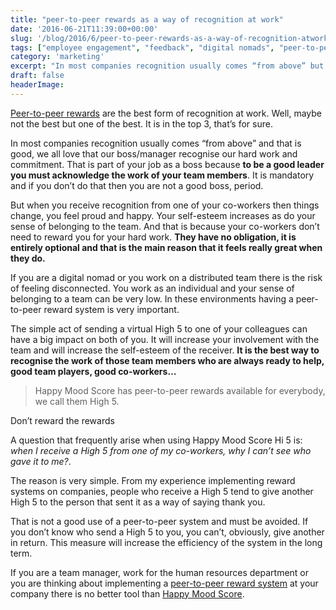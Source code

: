 ```yaml
---
title: "peer-to-peer rewards as a way of recognition at work"
date: '2016-06-21T11:39:00+00:00'
slug: '/blog/2016/6/peer-to-peer-rewards-as-a-way-of-recognition-atwork'
tags: ["employee engagement", "feedback", "digital nomads", "peer-to-peer rewards"]
category: 'marketing'
excerpt: "In most companies recognition usually comes “from above” but when you receive recognition from one of your co-workers then things change, you feel proud and happy. Your self-esteem increases as do your sense of belonging to the team."
draft: false
headerImage:
---
```

[Peer-to-peer rewards](https://www.happymoodscore.com/?utm_source=medium&utm_medium=blog&utm_campaign=p2p) are the best form of recognition at work. Well, maybe not the best but one of the best. It is in the top 3, that’s for sure.

In most companies recognition usually comes “from above” and that is good, we all love that our boss/manager recognise our hard work and commitment. That is part of your job as a boss because **to be a good leader you must acknowledge the work of your team members**. It is mandatory and if you don’t do that then you are not a good boss, period.

But when you receive recognition from one of your co-workers then things change, you feel proud and happy. Your self-esteem increases as do your sense of belonging to the team. And that is because your co-workers don’t need to reward you for your hard work. **They have no obligation, it is entirely optional and that is the main reason that it feels really great when they do.**

If you are a digital nomad or you work on a distributed team there is the risk of feeling disconnected. You work as an individual and your sense of belonging to a team can be very low. In these environments having a peer-to-peer reward system is very important.

The simple act of sending a virtual High 5 to one of your colleagues can have a big impact on both of you. It will increase your involvement with the team and will increase the self-esteem of the receiver. **It is the best way to recognise the work of those team members who are always ready to help, good team players, good co-workers…**

> Happy Mood Score has peer-to-peer rewards available for everybody, we call them High 5.

Don’t reward the rewards

A question that frequently arise when using Happy Mood Score Hi 5 is: _when I receive a High 5 from one of my co-workers, why I can’t see who gave it to me?_.

The reason is very simple. From my experience implementing reward systems on companies, people who receive a High 5 tend to give another High 5 to the person that sent it as a way of saying thank you.

That is not a good use of a peer-to-peer system and must be avoided. If you don’t know who send a High 5 to you, you can’t, obviously, give another in return. This measure will increase the efficiency of the system in the long term.

If you are a team manager, work for the human resources department or you are thinking about implementing a [peer-to-peer reward system](https://www.happymoodscore.com/?utm_source=medium&utm_medium=blog&utm_campaign=p2p) at your company there is no better tool than [Happy Mood Score](https://www.happymoodscore.com/?utm_source=medium&utm_medium=blog&utm_campaign=p2p).
